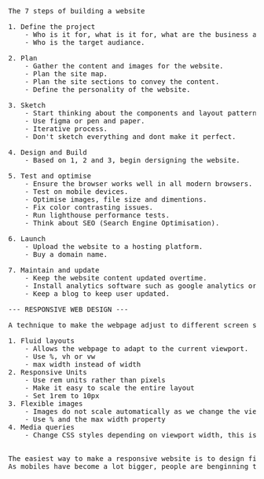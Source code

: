 <pre>
The 7 steps of building a website

1. Define the project
    - Who is it for, what is it for, what are the business and user goals.
    - Who is the target audiance.

2. Plan
    - Gather the content and images for the website.
    - Plan the site map.
    - Plan the site sections to convey the content.
    - Define the personality of the website.

3. Sketch
    - Start thinking about the components and layout patterns.
    - Use figma or pen and paper.
    - Iterative process.
    - Don't sketch everything and dont make it perfect.

4. Design and Build
    - Based on 1, 2 and 3, begin dersigning the website.

5. Test and optimise
    - Ensure the browser works well in all modern browsers.
    - Test on mobile devices.
    - Optimise images, file size and dimentions.
    - Fix color contrasting issues.
    - Run lighthouse performance tests.
    - Think about SEO (Search Engine Optimisation).

6. Launch
    - Upload the website to a hosting platform.
    - Buy a domain name.

7. Maintain and update
    - Keep the website content updated overtime.
    - Install analytics software such as google analytics or dathom.
    - Keep a blog to keep user updated.

--- RESPONSIVE WEB DESIGN ---

A technique to make the webpage adjust to different screen sizes. The four ingredients to responsive web design are

1. Fluid layouts
    - Allows the webpage to adapt to the current viewport.
    - Use %, vh or vw
    - max width instead of width
2. Responsive Units
    - Use rem units rather than pixels
    - Make it easy to scale the entire layout
    - Set 1rem to 10px
3. Flexible images
    - Images do not scale automatically as we change the viewport
    - Use % and the max width property
4. Media queries
    - Change CSS styles depending on viewport width, this is generally done at the end.


The easiest way to make a responsive website is to design first for desktop then move to smaller mobile devices.
As mobiles have become a lot bigger, people are benginning to create the mobile view first then the desktop view.
</pre>
